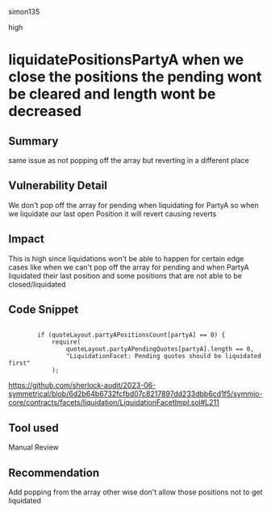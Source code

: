 simon135

high

# liquidatePositionsPartyA when we close the positions the pending wont be cleared and length wont be decreased

## Summary
same issue as not popping off the array but reverting in a different place 
## Vulnerability Detail
We don't pop off the array for pending when liquidating for PartyA so when we liquidate our last open Position it will revert causing reverts 
## Impact
This is high since liquidations won't be able to happen for certain edge cases like when we can't pop off the array for pending and when PartyA liquidated their last position and some positions that are not able to be closed/liquidated
## Code Snippet

```solidity

        if (quoteLayout.partyAPositionsCount[partyA] == 0) {
            require(
                quoteLayout.partyAPendingQuotes[partyA].length == 0,
                "LiquidationFacet: Pending quotes should be liquidated first"
            );
```
https://github.com/sherlock-audit/2023-06-symmetrical/blob/6d2b64b6732fcfbd07c8217897dd233dbb6cd1f5/symmio-core/contracts/facets/liquidation/LiquidationFacetImpl.sol#L211
## Tool used

Manual Review

## Recommendation
Add popping from the array other wise don't allow those positions not to get liquidated
